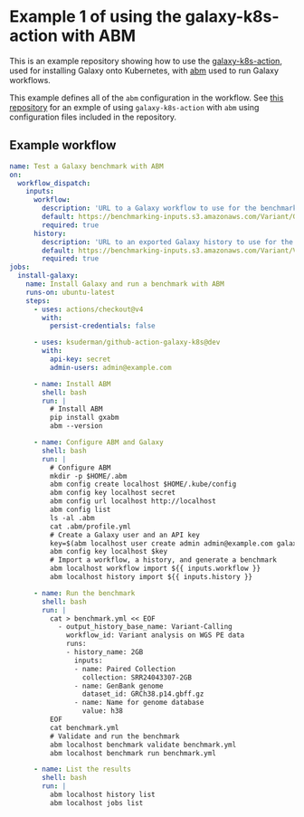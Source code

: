 # Example 1 of using the galaxy-k8s-action with ABM 

This is an example repository showing how to use the [galaxy-k8s-action](https://github.com/ksuderman/galaxy-k8s-action), used for installing Galaxy onto Kubernetes, with [abm](https://github.com/galaxyproject/gxabm) used to run Galaxy workflows.

This example defines all of the `abm` configuration in the workflow.  See [this repository](https://github.com/ksuderman/galaxy-k8s-action-example-2) for an exmple of using `galaxy-k8s-action` with `abm` using configuration files included in the repository.

## Example workflow
```yaml
name: Test a Galaxy benchmark with ABM
on:
  workflow_dispatch:
    inputs:
      workflow:
        description: 'URL to a Galaxy workflow to use for the benchmark'
        default: https://benchmarking-inputs.s3.amazonaws.com/Variant/Galaxy-Workflow-Variant_analysis_on_WGS_PE_data.ga
        required: true
      history:
        description: 'URL to an exported Galaxy history to use for the benchmark'
        default: https://benchmarking-inputs.s3.amazonaws.com/Variant/Variant-calling-inputs---2GB.rocrate.zip
        required: true
jobs:
  install-galaxy:
    name: Install Galaxy and run a benchmark with ABM
    runs-on: ubuntu-latest
    steps:
      - uses: actions/checkout@v4
        with:
          persist-credentials: false

      - uses: ksuderman/github-action-galaxy-k8s@dev
        with:
          api-key: secret
          admin-users: admin@example.com

      - name: Install ABM
        shell: bash
        run: |
          # Install ABM
          pip install gxabm
          abm --version

      - name: Configure ABM and Galaxy
        shell: bash
        run: |        
          # Configure ABM
          mkdir -p $HOME/.abm
          abm config create localhost $HOME/.kube/config
          abm config key localhost secret
          abm config url localhost http://localhost
          abm config list
          ls -al .abm
          cat .abm/profile.yml
          # Create a Galaxy user and an API key
          key=$(abm localhost user create admin admin@example.com galaxypassword | jq -r .key)
          abm config key localhost $key
          # Import a workflow, a history, and generate a benchmark
          abm localhost workflow import ${{ inputs.workflow }}
          abm localhost history import ${{ inputs.history }}

      - name: Run the benchmark
        shell: bash
        run: |
          cat > benchmark.yml << EOF
            - output_history_base_name: Variant-Calling
              workflow_id: Variant analysis on WGS PE data
              runs:
              - history_name: 2GB
                inputs:
                - name: Paired Collection
                  collection: SRR24043307-2GB
                - name: GenBank genome
                  dataset_id: GRCh38.p14.gbff.gz
                - name: Name for genome database
                  value: h38          
          EOF
          cat benchmark.yml
          # Validate and run the benchmark
          abm localhost benchmark validate benchmark.yml          
          abm localhost benchmark run benchmark.yml 

      - name: List the results
        shell: bash
        run: |
          abm localhost history list
          abm localhost jobs list

```